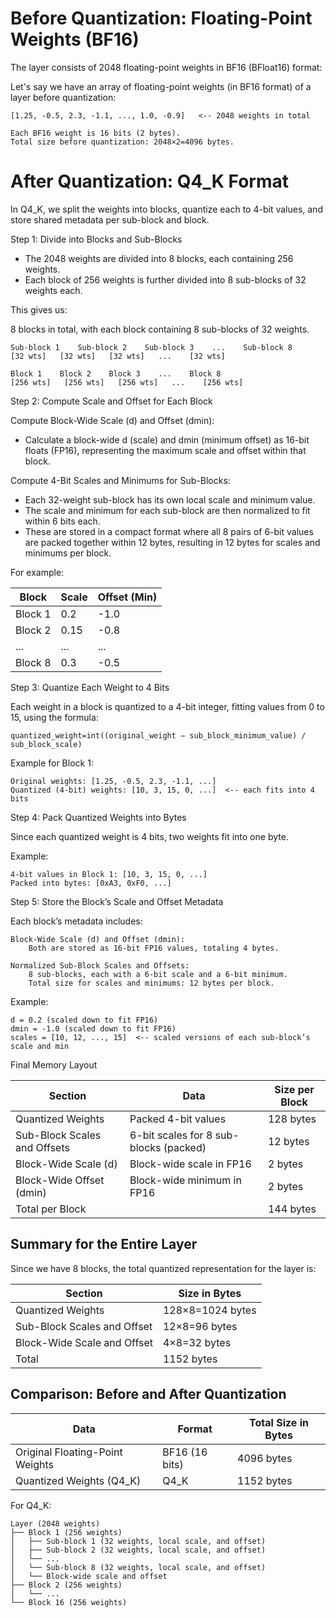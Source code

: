 
# Before Quantization: Floating-Point Weights (BF16)

The layer consists of 2048 floating-point weights in BF16 (BFloat16) format:

Let's say we have an array of floating-point weights (in BF16 format) of a layer before quantization:

    [1.25, -0.5, 2.3, -1.1, ..., 1.0, -0.9]   <-- 2048 weights in total

    Each BF16 weight is 16 bits (2 bytes).
    Total size before quantization: 2048×2=4096 bytes.

# After Quantization: Q4_K Format

In Q4_K, we split the weights into blocks, quantize each to 4-bit values, and store shared metadata per sub-block and block.

Step 1: Divide into Blocks and Sub-Blocks

* The 2048 weights are divided into 8 blocks, each containing 256 weights.
* Each block of 256 weights is further divided into 8 sub-blocks of 32 weights each.

This gives us:

8 blocks in total, with each block containing 8 sub-blocks of 32 weights.

    Sub-block 1    Sub-block 2    Sub-block 3    ...    Sub-block 8
    [32 wts]   [32 wts]   [32 wts]   ...    [32 wts]

    Block 1    Block 2    Block 3    ...    Block 8
    [256 wts]   [256 wts]   [256 wts]   ...    [256 wts]

Step 2: Compute Scale and Offset for Each Block

Compute Block-Wide Scale (d) and Offset (dmin):

* Calculate a block-wide d (scale) and dmin (minimum offset) as 16-bit floats (FP16), representing the maximum scale and offset within that block.

Compute 4-Bit Scales and Minimums for Sub-Blocks:

* Each 32-weight sub-block has its own local scale and minimum value.
* The scale and minimum for each sub-block are then normalized to fit within 6 bits each.
* These are stored in a compact format where all 8 pairs of 6-bit values are packed together within 12 bytes, resulting in 12 bytes for scales and minimums per block.

For example:

| Block | Scale | Offset (Min) |
|---------|-------------|--------------|
| Block 1 | 0.2 | -1.0 |
| Block 2 | 0.15 | -0.8 |
| ... | ... | ... |
| Block 8 | 0.3 | -0.5 |

Step 3: Quantize Each Weight to 4 Bits

Each weight in a block is quantized to a 4-bit integer, fitting values from 0 to 15, using the formula:

    quantized_weight=int((original_weight − sub_block_minimum_value) / sub_block_scale)

Example for Block 1:

    Original weights: [1.25, -0.5, 2.3, -1.1, ...] 
    Quantized (4-bit) weights: [10, 3, 15, 0, ...]  <-- each fits into 4 bits

Step 4: Pack Quantized Weights into Bytes

Since each quantized weight is 4 bits, two weights fit into one byte.

Example:

    4-bit values in Block 1: [10, 3, 15, 0, ...]
    Packed into bytes: [0xA3, 0xF0, ...]

Step 5: Store the Block’s Scale and Offset Metadata

Each block’s metadata includes:

    Block-Wide Scale (d) and Offset (dmin):
        Both are stored as 16-bit FP16 values, totaling 4 bytes.

    Normalized Sub-Block Scales and Offsets:
        8 sub-blocks, each with a 6-bit scale and a 6-bit minimum.
        Total size for scales and minimums: 12 bytes per block.

Example:

    d = 0.2 (scaled down to fit FP16)
    dmin = -1.0 (scaled down to fit FP16)
    scales = [10, 12, ..., 15]  <-- scaled versions of each sub-block’s scale and min

Final Memory Layout

| Section |	Data |	Size per Block
|--------------|------------------------------------|------------|
| Quantized Weights |	Packed 4-bit values |	128 bytes |
| Sub-Block Scales and Offsets | 	6-bit scales for 8 sub-blocks (packed) |	12 bytes |
| Block-Wide Scale (d) |	Block-wide scale in FP16 |	2 bytes |
| Block-Wide Offset (dmin) |	Block-wide minimum in FP16 |	2 bytes |
| Total per Block |		| 144 bytes |

## Summary for the Entire Layer

Since we have 8 blocks, the total quantized representation for the layer is:

| Section |	Size in Bytes |
|--------------|------------------------------------|
| Quantized Weights |	128×8=1024 bytes |
| Sub-Block Scales and Offset |	12×8=96 bytes |
| Block-Wide Scale and Offset | 	4×8=32 bytes |
| Total  |	1152 bytes |

## Comparison: Before and After Quantization

| Data |	Format |	Total Size in Bytes|
|--------------|------------------------------------|------------|
| Original Floating-Point Weights |	BF16 (16 bits) |	4096 bytes|
| Quantized Weights (Q4_K) |	Q4_K |	1152 bytes|

For Q4_K: 

    Layer (2048 weights)
    ├── Block 1 (256 weights)
    │   ├── Sub-block 1 (32 weights, local scale, and offset)
    │   ├── Sub-block 2 (32 weights, local scale, and offset)
    │   └── ...
    │   └── Sub-block 8 (32 weights, local scale, and offset)
    │   └── Block-wide scale and offset
    ├── Block 2 (256 weights)
    │   └── ...
    └── Block 16 (256 weights)

